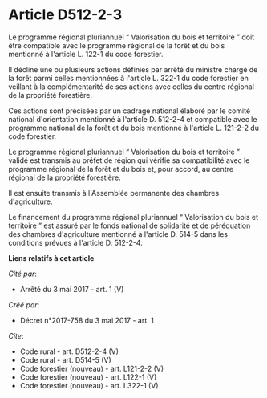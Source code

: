 # Article D512-2-3

Le programme régional pluriannuel “ Valorisation du bois et territoire ” doit être compatible avec le programme régional de
la forêt et du bois mentionné à l'article L. 122-1 du code forestier. 

Il décline une ou plusieurs actions définies par arrêté du ministre chargé de la forêt parmi celles mentionnées à l'article
L. 322-1 du code forestier en veillant à la complémentarité de ses actions avec celles du centre régional de la propriété
forestière. 

Ces actions sont précisées par un cadrage national élaboré par le comité national d'orientation mentionné à l'article D.
512-2-4 et compatible avec le programme national de la forêt et du bois mentionné à l'article L. 121-2-2 du code forestier. 

Le programme régional pluriannuel “ Valorisation du bois et territoire ” validé est transmis au préfet de région qui vérifie
sa compatibilité avec le programme régional de la forêt et du bois et, pour accord, au centre régional de la propriété
forestière. 

Il est ensuite transmis à l'Assemblée permanente des chambres d'agriculture. 

Le financement du programme régional pluriannuel “ Valorisation du bois et territoire ” est assuré par le fonds national de
solidarité et de péréquation des chambres d'agriculture mentionné à l'article D. 514-5 dans les conditions prévues à
l'article D. 512-2-4.

**Liens relatifs à cet article**

_Cité par_:

  - Arrêté du 3 mai 2017 - art. 1 (V)

_Créé par_:

  - Décret n°2017-758 du 3 mai 2017 - art. 1

_Cite_:

  - Code rural - art. D512-2-4 (V)
  - Code rural - art. D514-5 (V)
  - Code forestier (nouveau) - art. L121-2-2 (V)
  - Code forestier (nouveau) - art. L122-1 (V)
  - Code forestier (nouveau) - art. L322-1 (V)
